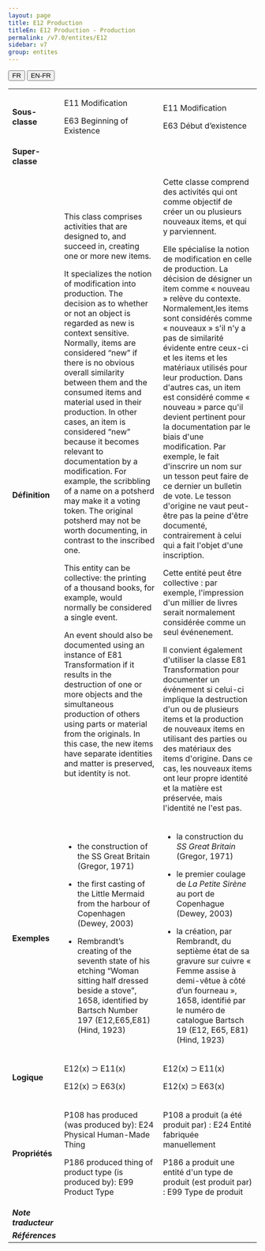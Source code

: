 ```yaml
---
layout: page
title: E12 Production
titleEn: E12 Production - Production
permalink: /v7.0/entites/E12
sidebar: v7
group: entites
---
```


<div class="lang-buttons">
  <button id="fr" class="activate">FR</button>
  <button id="en-fr">EN-FR</button>
</div>

<table>
<tbody>
<tr class="odd">
<td><strong>Sous-classe</strong></td>
<td class="en"><p>E11 Modification</p>
<p>E63 Beginning of Existence</p></td>
<td><p>E11 Modification</p>
<p>E63 Début d’existence</p></td>
</tr>
<tr class="even">
<td><strong>Super-classe</strong></td>
<td class="en"></td>
<td></td>
</tr>
<tr class="odd">
<td><strong>Définition</strong></td>
<td class="en"><p>This class comprises activities that are designed to, and succeed in, creating one or more new items.</p>
<p>It specializes the notion of modification into production. The decision as to whether or not an object is regarded as new is context sensitive. Normally, items are considered “new” if there is no obvious overall similarity between them and the consumed items and material used in their production. In other cases, an item is considered “new” because it becomes relevant to documentation by a modification. For example, the scribbling of a name on a potsherd may make it a voting token. The original potsherd may not be worth documenting, in contrast to the inscribed one.</p>
<p>This entity can be collective: the printing of a thousand books, for example, would normally be considered a single event.</p>
<p>An event should also be documented using an instance of E81 Transformation if it results in the destruction of one or more objects and the simultaneous production of others using parts or material from the originals. In this case, the new items have separate identities and matter is preserved, but identity is not.</p></td>
<td><p>Cette classe comprend des activités qui ont comme objectif de créer un ou plusieurs nouveaux items, et qui y parviennent.</p>
<p>Elle spécialise la notion de modification en celle de production. La décision de désigner un item comme « nouveau » relève du contexte. Normalement,les items sont considérés comme « nouveaux » s'il n'y a pas de similarité évidente entre ceux-ci et les items et les matériaux utilisés pour leur production. Dans d'autres cas, un item est considéré comme « nouveau » parce qu'il devient pertinent pour la documentation par le biais d'une modification. Par exemple, le fait d'inscrire un nom sur un tesson peut faire de ce dernier un bulletin de vote. Le tesson d'origine ne vaut peut-être pas la peine d'être documenté, contrairement à celui qui a fait l'objet d'une inscription.</p>
<p>Cette entité peut être collective : par exemple, l'impression d'un millier de livres serait normalement considérée comme un seul événenement.</p>
<p>Il convient également d'utiliser la classe E81 Transformation pour documenter un événement si celui-ci implique la destruction d'un ou de plusieurs items et la production de nouveaux items en utilisant des parties ou des matériaux des items d'origine. Dans ce cas, les nouveaux items ont leur propre identité et la matière est préservée, mais l'identité ne l'est pas.</p></td>
</tr>
<tr class="even">
<td><strong>Exemples</strong></td>
<td class="en"><ul>
<li><p>the construction of the SS Great Britain (Gregor, 1971)</p></li>
<li><p>the first casting of the Little Mermaid from the harbour of Copenhagen (Dewey, 2003)</p></li>
<li><p>Rembrandt’s creating of the seventh state of his etching “Woman sitting half dressed beside a stove”, 1658, identified by Bartsch Number 197 (E12,E65,E81) (Hind, 1923)</p></li>
</ul></td>
<td><ul>
<li><p>la construction du <em>SS Great Britain</em> (Gregor, 1971)</p></li>
<li><p>le premier coulage de <em>La Petite Sirène</em> au port de Copenhague (Dewey, 2003)</p></li>
<li><p>la création, par Rembrandt, du septième état de sa gravure sur cuivre « Femme assise à demi-vêtue à côté d’un fourneau », 1658, identifié par le numéro de catalogue Bartsch 19 (E12, E65, E81) (Hind, 1923)</p></li>
</ul></td>
</tr>
<tr class="odd">
<td><strong>Logique</strong></td>
<td class="en"><p>E12(x) ⊃ E11(x)</p>
<p>E12(x) ⊃ E63(x)</p></td>
<td><p>E12(x) ⊃ E11(x)</p>
<p>E12(x) ⊃ E63(x)</p></td>
</tr>
<tr class="even">
<td><strong>Propriétés</strong></td>
<td class="en"><p>P108 has produced (was produced by): E24 Physical Human-Made Thing</p>
<p>P186 produced thing of product type (is produced by): E99 Product Type</p></td>
<td><p>P108 a produit (a été produit par) : E24 Entité fabriquée manuellement</p>
<p>P186 a produit une entité d'un type de produit (est produit par) : E99 Type de produit</p></td>
</tr>
<tr class="odd">
<td><strong><em>Note traducteur</em></strong></td>
<td colspan="2"></td>

</tr>
<tr class="even">
<td><strong><em>Références</em></strong></td>
<td colspan="2"></td>

</tr>
</tbody>
</table>


